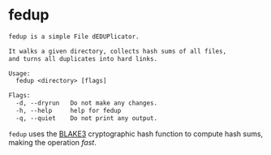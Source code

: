 # fedup

```txt
fedup is a simple File dEDUPlicator.

It walks a given directory, collects hash sums of all files,
and turns all duplicates into hard links.

Usage:
  fedup <directory> [flags]

Flags:
  -d, --dryrun   Do not make any changes.
  -h, --help     help for fedup
  -q, --quiet    Do not print any output.
```

`fedup` uses the [BLAKE3](https://github.com/BLAKE3-team/BLAKE3) cryptographic
hash function to compute hash sums, making the operation _fast_.
